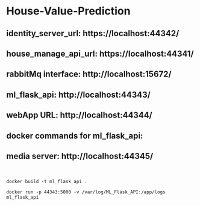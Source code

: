 # House-Value-Prediction

## identity_server_url: https://localhost:44342/

## house_manage_api_url: https://localhost:44341/

## rabbitMq interface: http://localhost:15672/

## ml_flask_api: http://localhost:44343/

## webApp URL: http://localhost:44344/

## docker commands for ml_flask_api:

## media server: http://localhost:44345/

<br>

`docker build -t ml_flask_api .`

`docker run -p 44343:5000 -v /var/log/ML_Flask_API:/app/logs ml_flask_api`
